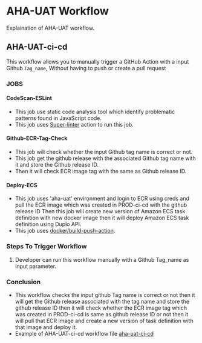 # AHA-UAT Workflow
Explaination of AHA-UAT workflow.

## AHA-UAT-ci-cd

This workflow allows you to manually trigger a GitHub Action with a input Github ``` Tag_name ```, Without having to push or create a pull request

### JOBS

#### CodeScan-ESLint
 
* This job use static code analysis tool which identify problematic patterns found in JavaScript code.
* This job uses [Super-linter](https://github.com/marketplace/actions/super-linter) action to run this job.

#### Github-ECR-Tag-Check

* This job will check whether the input Github tag name is correct or not.
* This job get the github release with the associated Github tag name with it and store the Github release ID.
* Then it will check ECR image tag with the same as Github release ID.

#### Deploy-ECS

* This job uses 'aha-uat' environment and login to ECR using creds and pull the ECR image which was created in PROD-ci-cd with the github release ID Then this job will create new version of Amazon ECS task definition with new docker image then it will deploy Amazon ECS task definition using Duplo API.
* This job uses [docker/build-push-action](https://github.com/marketplace/actions/build-and-push-docker-images).

### Steps To Trigger Workflow

1. Developer can run this workflow manually with a Github Tag_name as input parameter.

### Conclusion

* This workflow checks the input github Tag name is correct or not then it will get the Github release associated with the tag name and store the github release ID then it will check whether the ECR image tag which was created in PROD-ci-cd is same as github release ID or not then it will pull that ECR image and create a new version of task definition with that image and deploy it.
* Example of AHA-UAT-ci-cd workflow file [aha-uat-ci-cd](https://github.com/REAN-Foundation/reancare-service/blob/feature/aha_fix/.github/workflows/aha-uat-ci-cd.yml)  
